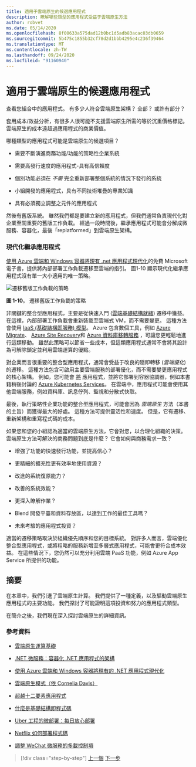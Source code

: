 ```yaml
---
title: 適用于雲端原生的候選應用程式
description: 瞭解哪些類型的應用程式受益于雲端原生方法
author: robvet
ms.date: 05/14/2020
ms.openlocfilehash: 8f00633a575dad12b0bc1d5adb83acac03db0659
ms.sourcegitcommit: 5b475c1855b32cf78d2d1bbb4295e4c236f39464
ms.translationtype: MT
ms.contentlocale: zh-TW
ms.lasthandoff: 09/24/2020
ms.locfileid: "91160940"
---
```

# <a name="candidate-apps-for-cloud-native"></a>適用于雲端原生的候選應用程式

查看您組合中的應用程式。 有多少人符合雲端原生架構？ 全部？ 或許有部分？

套用成本/效益分析，有很多人很可能不支援雲端原生所需的等於沉重價格標記。 雲端原生的成本遠超過應用程式的商業價值。

哪種類型的應用程式可能是雲端原生的候選項目？

- 需要不斷演進商務功能/功能的策略性企業系統

- 需要高發行速度的應用程式-具有高信賴度

- 個別功能必須在 *不需* 完全重新部署整個系統的情況下發行的系統

- 小組開發的應用程式，具有不同技術堆疊的專業知識

- 具有必須獨立調整之元件的應用程式

然後有舊版系統。 雖然我們都是要建立新的應用程式，但我們通常負責現代化對企業至關重要的舊版工作負載。 經過一段時間後，繼承應用程式可能會分解成微服務、容器化，最後「replatformed」到雲端原生架構。

### <a name="modernizing-legacy-apps"></a>現代化繼承應用程式

[使用 Azure 雲端和 Windows 容器將現有 .net 應用程式現代化](https://dotnet.microsoft.com/download/thank-you/modernizing-existing-net-apps-ebook)的免費 Microsoft 電子書，提供將內部部署工作負載遷移至雲端的指引。 圖1-10 顯示現代化繼承應用程式沒有單一大小適用的唯一策略。

![遷移舊版工作負載的策略](./media/strategies-for-migrating-legacy-workloads.png)

**圖 1-10**。 遷移舊版工作負載的策略

非關鍵的整合型應用程式，主要是從快速入門 ([雲端基礎結構就緒](../modernize-with-azure-containers/lift-and-shift-existing-apps-azure-iaas.md)) 遷移中獲益。 在這裡，內部部署工作負載會重新裝載至雲端式 VM，而不需要變更。 這種方法會使用 [IaaS (基礎結構即服務) 模型](https://azure.microsoft.com/overview/what-is-iaas/)。 Azure 包含數個工具，例如 [Azure Migrate](https://azure.microsoft.com/services/azure-migrate/)、 [Azure Site Recovery](https://azure.microsoft.com/services/site-recovery/)和 [Azure 資料庫移轉服務](https://azure.microsoft.com/campaigns/database-migration/) ，可讓您更輕鬆地進行這類移動。 雖然此策略可以節省一些成本，但這類應用程式通常不會將其設計為可解除鎖定並利用雲端運算的優點。

對企業而言很重要的整合型應用程式，通常會受益于改良的隨即轉移 (*雲端優化*) 的遷移。 這種方法包含可啟用主要雲端服務的部署優化，而不需要變更應用程式的核心架構。 例如，您可能會 [將](/virtualization/windowscontainers/about/) 應用程式，並將它部署到容器協調器，例如本書籍稍後討論的 [Azure Kubernetes Services](https://azure.microsoft.com/services/kubernetes-service/)。 在雲端中，應用程式可能會使用其他雲端服務，例如資料庫、訊息佇列、監視和分散式快取。

最後，執行策略性企業功能的整合型應用程式，可能會因為 *雲端原生* 方法（本書的主旨）而獲得最大的好處。 這種方法可提供靈活性和速度。 但是，它有遷移、重新架構和重寫程式碼的成本。

如果您和您的小組認為適當的雲端原生方法，它會對您，以合理化組織的決策。 雲端原生方法可解決的商務問題到底是什麼？ 它會如何與商務需求一致？

- 增強了功能的快速發行功能，並提高信心？

- 更精細的擴充性更有效率地使用資源？

- 改進的系統復原能力？

- 改善的系統效能？

- 更深入瞭解作業？

- Blend 開發平臺和資料存放區，以達到工作的最佳工具嗎？

- 未來考驗的應用程式投資？

適當的遷移策略取決於組織優先順序和您的目標系統。 對許多人而言，雲端優化整合型應用程式，或將粗略的服務新增至多層式應用程式，可能會更符合成本效益。 在這些情況下，您仍然可以充分利用雲端 PaaS 功能，例如 Azure App Service 所提供的功能。

## <a name="summary"></a>摘要

在本章中，我們引進了雲端原生計算。 我們提供了一種定義，以及驅動雲端原生應用程式的主要功能。 我們探討了可能證明這項投資和努力的應用程式類型。

在簡介之後，我們現在深入探討雲端原生的詳細資訊。

### <a name="references"></a>參考資料

- [雲端原生運算基礎](https://www.cncf.io/)

- [.NET 微服務：容器化 .NET 應用程式的架構](https://dotnet.microsoft.com/download/thank-you/microservices-architecture-ebook)

- [使用 Azure 雲端和 Windows 容器將現有的 .NET 應用程式現代化](https://dotnet.microsoft.com/download/thank-you/modernizing-existing-net-apps-ebook)

- [雲端原生模式（依 Cornelia Davis）](https://www.manning.com/books/cloud-native-patterns)

- [超越十二要素應用程式](https://content.pivotal.io/blog/beyond-the-twelve-factor-app)

- [什麼是基礎結構即程式碼](/azure/devops/learn/what-is-infrastructure-as-code)

- [Uber 工程的微部署：每日放心部署](https://eng.uber.com/micro-deploy/)

- [Netflix 如何部署程式碼](https://www.infoq.com/news/2013/06/netflix/)

- [調整 WeChat 微服務的多載控制項](https://www.cs.columbia.edu/~ruigu/papers/socc18-final100.pdf)

>[!div class="step-by-step"]
>[上一個](definition.md) 
>[下一步](introduce-eshoponcontainers-reference-app.md)
